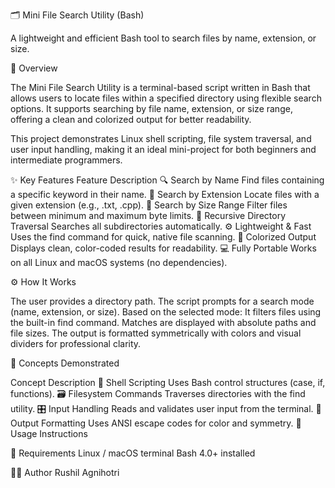 🗂️ Mini File Search Utility (Bash)

A lightweight and efficient Bash tool to search files by name, extension, or size.

🧭 Overview

The Mini File Search Utility is a terminal-based script written in Bash that allows users to locate files within a specified directory using flexible search options.
It supports searching by file name, extension, or size range, offering a clean and colorized output for better readability.

This project demonstrates Linux shell scripting, file system traversal, and user input handling, making it an ideal mini-project for both beginners and intermediate programmers.

✨ Key Features
Feature	Description
🔍 Search by Name	Find files containing a specific keyword in their name.
📄 Search by Extension	Locate files with a given extension (e.g., .txt, .cpp).
📏 Search by Size Range	Filter files between minimum and maximum byte limits.
📁 Recursive Directory Traversal	Searches all subdirectories automatically.
⚙️ Lightweight & Fast	Uses the find command for quick, native file scanning.
🎨 Colorized Output	Displays clean, color-coded results for readability.
💻 Fully Portable	Works on all Linux and macOS systems (no dependencies).

⚙️ How It Works

The user provides a directory path.
The script prompts for a search mode (name, extension, or size).
Based on the selected mode:
It filters files using the built-in find command.
Matches are displayed with absolute paths and file sizes.
The output is formatted symmetrically with colors and visual dividers for professional clarity.

🧠 Concepts Demonstrated

Concept	Description
🧩 Shell Scripting	Uses Bash control structures (case, if, functions).
🗃️ Filesystem Commands	Traverses directories with the find utility.
🎛️ Input Handling	Reads and validates user input from the terminal.
🧱 Output Formatting	Uses ANSI escape codes for color and symmetry.
🧰 Usage Instructions

🔧 Requirements
Linux / macOS terminal
Bash 4.0+ installed

👨‍💻 Author
Rushil Agnihotri
